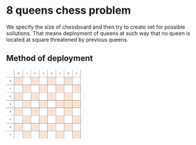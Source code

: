 # 8 queens chess problem

We specify the size of chessboard and then try to create set for possible sollutions.
That means deployment of queens at such way that no queen is located at square threatened by previous queens.

## Method of deployment

 <img src="https://github.com/JPcooldev/8_queens/blob/main/chessboard.png" width="200">
